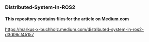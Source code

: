 ### Distributed-System-in-ROS2

#### This repository contains files for the article on Medium.com
https://markus-x-buchholz.medium.com/distributed-system-in-ros2-d3d06cf45157
